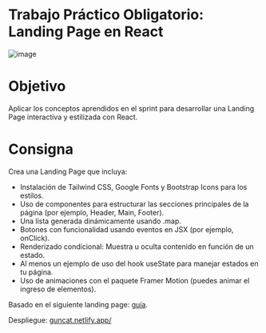 # Trabajo Práctico Obligatorio: Landing Page en React

![image](https://github.com/user-attachments/assets/4ca7bf4c-0025-4917-b8b9-1a6348738615)

# Objetivo

Aplicar los conceptos aprendidos en el sprint para desarrollar una Landing Page interactiva y estilizada con React.

# Consigna

Crea una Landing Page que incluya:

   - Instalación de Tailwind CSS, Google Fonts y Bootstrap Icons para los estilos.
   - Uso de componentes para estructurar las secciones principales de la página (por ejemplo, Header, Main, Footer).
   - Una lista generada dinámicamente usando .map.
   - Botones con funcionalidad usando eventos en JSX (por ejemplo, onClick).
   - Renderizado condicional: Muestra u oculta contenido en función de un estado.
   - Al menos un ejemplo de uso del hook useState para manejar estados en tu página.
   - Uso de animaciones con el paquete Framer Motion (puedes animar el ingreso de elementos).

Basado en el siguiente landing page: [guía](https://classy-peony-f296dc.netlify.app/).

Despliegue: [guncat.netlify.app/](https://guncat.netlify.app/)
